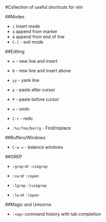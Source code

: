 #Collection of useful shortcuts for vim

##Modes

* `i` insert mode
* `a` append from marker
* `A` append from end of line
* `C-[` - exit mode

##Editing

* `o` - new line and insert
* `O` - new line and insert above

* `yy` - yank line
* `p` - paste after cursor
* `P` - paste before cursor

* `u` - undo
* `C-r` - redo

* `:%s/foo/bar/g` - Find/replace

##Buffers/Windows

* `C-w =` - balance windows

##GREP

* `:grep` or `:vimgrep`
* `:cw` or `:copen`

* `:lgrep` `:lvimgrep`
* `:lw` or `:lopen`

##Magic and Unicorns

* `:<up>` command history with tab completion